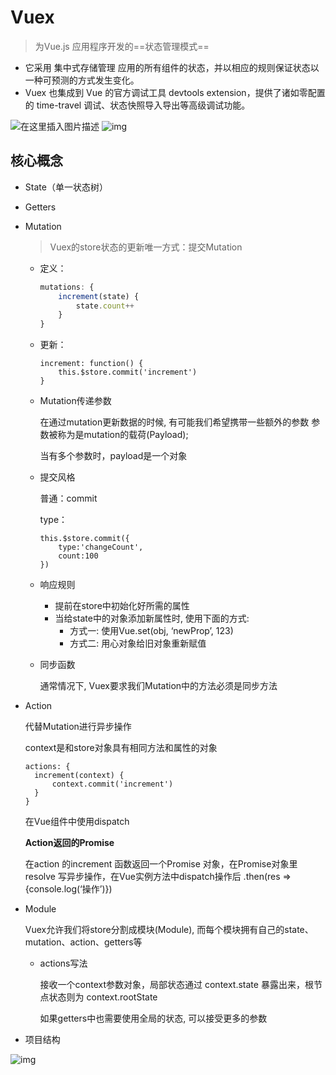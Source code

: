 # Vuex

> 为Vue.js 应用程序开发的==状态管理模式==

- 它采用 集中式存储管理 应用的所有组件的状态，并以相应的规则保证状态以一种可预测的方式发生变化。
- Vuex 也集成到 Vue 的官方调试工具 devtools extension，提供了诸如零配置的 time-travel 调试、状态快照导入导出等高级调试功能。

<img src="https://img-blog.csdnimg.cn/20200114014359407.png?x-oss-process=image/watermark,type_ZmFuZ3poZW5naGVpdGk,shadow_10,text_aHR0cHM6Ly9ibG9nLmNzZG4ubmV0L3d1eXhpbnU=,size_16,color_FFFFFF,t_70" alt="在这里插入图片描述"  />

<img src="https://img-blog.csdnimg.cn/20200114014421796.png?x-oss-process=image/watermark,type_ZmFuZ3poZW5naGVpdGk,shadow_10,text_aHR0cHM6Ly9ibG9nLmNzZG4ubmV0L3d1eXhpbnU=,size_16,color_FFFFFF,t_70" alt="img"  />

## 核心概念

- State（单一状态树）

- Getters

- Mutation

  > Vuex的store状态的更新唯一方式：提交Mutation

  - 定义：

    ```js
    mutations: {
    	increment(state) {
    		state.count++
    	}
    }
    ```

  - 更新：

    ```
    increment: function() {
    	this.$store.commit('increment')
    }
    ```

  - Mutation传递参数

    在通过mutation更新数据的时候, 有可能我们希望携带一些额外的参数
    参数被称为是mutation的载荷(Payload);

    当有多个参数时，payload是一个对象

  - 提交风格

    普通：commit

    type：

    ```
    this.$store.commit({
    	type:'changeCount',
    	count:100
    })
    ```

  - 响应规则

    - 提前在store中初始化好所需的属性
    - 当给state中的对象添加新属性时, 使用下面的方式:
      - 方式一: 使用Vue.set(obj, ‘newProp’, 123)
      - 方式二: 用心对象给旧对象重新赋值

  - 同步函数

    通常情况下, Vuex要求我们Mutation中的方法必须是同步方法

- Action

  代替Mutation进行异步操作

  context是和store对象具有相同方法和属性的对象

  ```
  actions: {
  	increment(context) {
  		context.commit('increment')
  	}
  }
  ```

  在Vue组件中使用dispatch

  **Action返回的Promise**

  在action 的increment 函数返回一个Promise 对象，在Promise对象里 resolve 写异步操作，在Vue实例方法中dispatch操作后 .then(res => {console.log(‘操作’)})

- Module

  Vuex允许我们将store分割成模块(Module), 而每个模块拥有自己的state、mutation、action、getters等

  - actions写法

    接收一个context参数对象，局部状态通过 context.state 暴露出来，根节点状态则为 context.rootState

    如果getters中也需要使用全局的状态, 可以接受更多的参数

- 项目结构

![img](https://img-blog.csdnimg.cn/20200114014933843.png?x-oss-process=image/watermark,type_ZmFuZ3poZW5naGVpdGk,shadow_10,text_aHR0cHM6Ly9ibG9nLmNzZG4ubmV0L3d1eXhpbnU=,size_16,color_FFFFFF,t_70)

